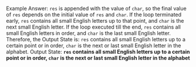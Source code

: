 Example Answer:
`res` is appended with the value of `char`, so the final value of `res` depends on the initial value of `res` and `char`. If the loop terminated early, `res` contains all small English letters up to that point, and `char` is the next small English letter. If the loop executed till the end, `res` contains all small English letters in order, and `char` is the last small English letter. Therefore, the Output State is: `res` contains all small English letters up to a certain point or in order, `char` is the next or last small English letter in the alphabet.
Output State: **`res` contains all small English letters up to a certain point or in order, `char` is the next or last small English letter in the alphabet**